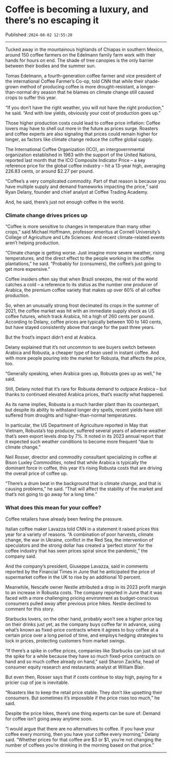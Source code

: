 # Coffee is becoming a luxury, and there’s no escaping it

Published :`2024-08-02 12:55:20`

---

Tucked away in the mountainous highlands of Chiapas in southern Mexico, around 150 coffee farmers on the Edelmann family farm work with their hands for hours on end. The shade of tree canopies is the only barrier between their bodies and the summer sun.

Tomas Edelmann, a fourth-generation coffee farmer and vice president of the international Coffee Farmer’s Co-op, told CNN that while their shade-grown method of producing coffee is more drought-resistant, a longer-than-normal dry season that he blames on climate change still caused crops to suffer this year.

“If you don’t have the right weather, you will not have the right production,” he said. “And with low yields, obviously your cost of production goes up.”

Those higher production costs could lead to coffee price inflation: Coffee lovers may have to shell out more in the future as prices surge. Roasters and coffee experts are also signaling that prices could remain higher for longer, as factors like climate change reduce the coffee global supply.

The International Coffee Organization (ICO), an intergovernmental organization established in 1963 with the support of the United Nations, reported last month that the ICO Composite Indicator Price – a key reference price for the global coffee industry – hit a 13-year high, averaging 226.83 cents, or around $2.27 per pound.

“Coffee’s a very complicated commodity. Part of that reason is because you have multiple supply and demand frameworks impacting the price,” said Ryan Delany, founder and chief analyst at Coffee Trading Academy.

And, he said, there’s just not enough coffee in the world.

### Climate change drives prices up

“Coffee is more sensitive to changes in temperature than many other crops,” said Michael Hoffmann, professor emeritus at Cornell University’s College of Agriculture and Life Sciences. And recent climate-related events aren’t helping production.

“Climate change is getting worse. Just imagine more severe weather, rising temperatures, and the direct effect to the people working in the coffee plantations,” he said. “Probably for (consumers), the coffee’s just going to get more expensive.”

Coffee insiders often say that when Brazil sneezes, the rest of the world catches a cold – a reference to its status as the number one producer of Arabica, the premium coffee variety that makes up over 60% of all coffee production.

So, when an unusually strong frost decimated its crops in the summer of 2021, the coffee market was hit with an immediate supply shock as US coffee futures, which track Arabica, hit a high of 260 cents per pound. According to Delany, coffee prices are typically between 100 to 140 cents, but have stayed consistently above that range for the past three years.

But the frost’s impact didn’t end at Arabica.

Delany explained that it’s not uncommon to see buyers switch between Arabica and Robusta, a cheaper type of bean used in instant coffee. And with more people pouring into the market for Robusta, that affects the price, too.

“Generally speaking, when Arabica goes up, Robusta goes up as well,” he said.

Still, Delany noted that it’s rare for Robusta demand to outpace Arabica – but thanks to continued elevated Arabica prices, that’s exactly what happened.

As its name implies, Robusta is a much hardier plant than its counterpart, but despite its ability to withstand longer dry spells, recent yields have still suffered from droughts and higher-than-normal temperatures.

In particular, the US Department of Agriculture reported in May that Vietnam, Robusta’s top producer, suffered several years of adverse weather that’s seen export levels drop by 7%. It noted in its 2023 annual report that it expected such weather conditions to become more frequent “due to climate change.”

Neil Rosser, director and commodity consultant specializing in coffee at Bison Luxley Commodities, noted that while Arabica is typically the dominant force in coffee, this year it’s rising Robusta costs that are driving the overall price of coffee up.

“There’s a drum beat in the background that is climate change, and that is causing problems,” he said. “That will affect the stability of the market and that’s not going to go away for a long time.”

### What does this mean for your coffee?

Coffee retailers have already been feeling the pressure.

Italian coffee maker Lavazza told CNN in a statement it raised prices this year for a variety of reasons. “A combination of poor harvests, climate change, the war in Ukraine, conflict in the Red Sea, the intervention of speculators and the strong dollar has created a ‘perfect storm’ for the coffee industry that has seen prices spiral since the pandemic,” the company said.

And the company’s president, Giuseppe Lavazza, said in comments reported by the Financial Times in June that he anticipated the price of supermarket coffee in the UK to rise by an additional 10 percent.

Meanwhile, Nescafe owner Nestle attributed a drop in its 2023 profit margin to an increase in Robusta costs. The company reported in June that it was faced with a more challenging pricing environment as bud﻿get-conscious consumers pulled away after previous price hikes. Nestle declined to comment for this story.

Starbucks lovers, on the other hand, probably won’t see a higher price tag on their drinks just yet, as the company buys coffee far in advance, using what’s known as fixed-price contracts where it agrees to buy coffee at a certain price over a long period of time, and employs hedging strategies to lock in prices, protecting customers from market swings.

“If there’s a spike in coffee prices, companies like Starbucks can just sit out the spike for a while because they have so much fixed-price contracts on hand and so much coffee already on hand,” said Sharon Zackfia, head of consumer equity research and restaurants analyst at William Blair.

But even then, Rosser says that if costs continue to stay high, paying for a pricier cup of joe is inevitable.

“Roasters like to keep the retail price stable. They don’t like upsetting their consumers. But sometimes it’s impossible if the price rises too much,” he said.

Despite the price hikes, there’s one thing experts can be sure of: Demand for coffee isn’t going away anytime soon.

“I would argue that there are no alternatives to coffee. If you have your coffee every morning, then you have your coffee every morning,” Delany said. “Whether prices for that coffee are $3 or $1, you’re not changing the number of coffees you’re drinking in the morning based on that price.”

---

